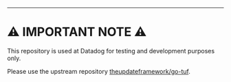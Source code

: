 ---

# :warning: IMPORTANT NOTE :warning:

This repository is used at Datadog for testing and development purposes only.

Please use the upstream repository [theupdateframework/go-tuf](https://github.com/theupdateframework/go-tuf).
